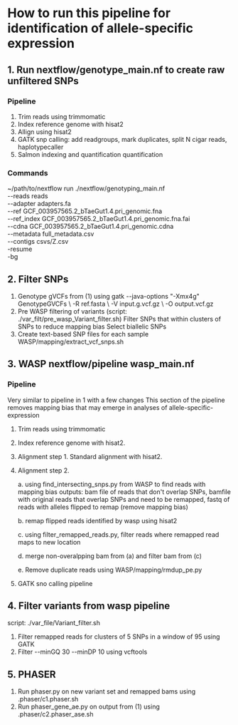 # How to run this pipeline for identification of allele-specific expression 


## 1. Run nextflow/genotype_main.nf to create raw unfiltered SNPs


### Pipeline 
1. Trim reads using trimmomatic
2. Index reference genome with hisat2
3.  Allign using hisat2
4.  GATK snp calling: add readgroups, mark duplicates, split N cigar reads, haplotypecaller
6. Salmon indexing and quantification quantification 

### Commands 
~/path/to/nextflow run ./nextflow/genotyping_main.nf \
	--reads reads \
	--adapter adapters.fa \
	--ref GCF_003957565.2_bTaeGut1.4.pri_genomic.fna \
	--ref_index GCF_003957565.2_bTaeGut1.4.pri_genomic.fna.fai \
	--cdna GCF_003957565.2_bTaeGut1.4.pri_genomic.cdna \
	--metadata full_metadata.csv \
	--contigs csvs/Z.csv \
	-resume \
	-bg


## 2. Filter SNPs

1. Genotype gVCFs from (1) using
   gatk --java-options "-Xmx4g" GenotypeGVCFs \ -R ref.fasta \ -V input.g.vcf.gz \ -O output.vcf.gz
2. Pre WASP filtering of variants (script: ./var_filt/pre_wasp_Variant_filter.sh)
   Filter SNPs that within clusters of SNPs to reduce mapping bias
   Select biallelic SNPs
3. Create text-based SNP files for each sample
   WASP/mapping/extract_vcf_snps.sh 


## 3. WASP nextflow/pipeline wasp_main.nf
### Pipeline 
Very similar to pipeline in 1 with a few changes 
This section of the pipeline removes mapping bias that may emerge in analyses of allele-specific-expression
1. Trim reads using trimmomatic
2. Index reference genome with hisat2. 
3. Alignment step 1. Standard alignment with hisat2.
4. Alignment step 2.

	a. using find_intersecting_snps.py from WASP to find reads with mapping bias
    outputs: bam file of reads that don't overlap SNPs, bamfile with original reads that overlap SNPs and need to be remapped, fastq of reads with alleles flipped to remap (remove mapping bias) 

	b. remap flipped reads identified by wasp using hisat2

	c. using filter_remapped_reads.py, filter reads where remapped read maps to new location

	d. merge non-overalpping bam from (a) and filter bam from (c)

	e. Remove duplicate reads using WASP/mapping/rmdup_pe.py
6. GATK sno calling pipeline


## 4. Filter variants from wasp pipeline
script: ./var_file/Variant_filter.sh
1. Filter remapped reads for clusters of 5 SNPs in a window of 95 using GATK
2. Filter --minGQ 30 --minDP 10 using vcftools 


## 5. PHASER
1. Run phaser.py on new variant set and remapped bams using .phaser/c1.phaser.sh
2. Run phaser_gene_ae.py on output from (1) using .phaser/c2.phaser_ase.sh
